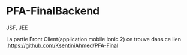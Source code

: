 # PFA-FinalBackend
JSF, JEE

La partie Front Client(application mobile Ionic 2)  ce trouve dans ce lien :https://github.com/KsentiniAhmed/PFA-Final
